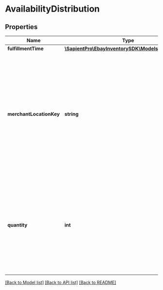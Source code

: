 # AvailabilityDistribution

## Properties
| Name                    | Type                                                                    | Description                                                                                                                                                                                                         | Notes      |
|-------------------------|-------------------------------------------------------------------------|---------------------------------------------------------------------------------------------------------------------------------------------------------------------------------------------------------------------|------------|
| **fulfillmentTime**     | [**\SapientPro\EbayInventorySDK\Models\TimeDuration**](TimeDuration.md) |                                                                                                                                                                                                                     | [optional] |
| **merchantLocationKey** | **string**                                                              | The unique identifier of an inventory location where quantity is available for the inventory item. This field is conditionally required to identify the inventory location that has quantity of the inventory item. | [optional] |
| **quantity**            | **int**                                                                 | The integer value passed into this field indicates the quantity of the inventory item that is available at this inventory location. This field is conditionally required.                                           | [optional] |

[[Back to Model list]](../../README.md#documentation-for-models) [[Back to API list]](../../README.md#documentation-for-api-endpoints) [[Back to README]](../../README.md)

